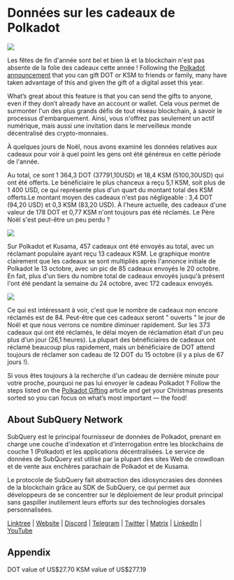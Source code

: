 # Données sur les cadeaux de Polkadot

![](https://miro.medium.com/max/1400/1*Y_Fm1wWLcN9lAbWr0KK1qA.png)

Les fêtes de fin d'année sont bel et bien là et la blockchain n'est pas absente de la folie des cadeaux cette année ! Following the [Polkadot announcement](https://polkadot.network/blog/introducing-polkadot-kusama-gifts/) that you can gift DOT or KSM to friends or family, many have taken advantage of this and given the gift of a digital asset this year.

What’s great about this feature is that you can send the gifts to anyone, even if they don’t already have an account or wallet. Cela vous permet de surmonter l'un des plus grands défis de tout réseau blockchain, à savoir le processus d'embarquement. Ainsi, vous n'offrez pas seulement un actif numérique, mais aussi une invitation dans le merveilleux monde décentralisé des crypto-monnaies.

À quelques jours de Noël, nous avons examiné les données relatives aux cadeaux pour voir à quel point les gens ont été généreux en cette période de l'année.

Au total, ce sont 1 364,3 DOT (37791,10USD) et 18,4 KSM (5100,30USD) qui ont été offerts. Le bénéficiaire le plus chanceux a reçu 5,1 KSM, soit plus de 1 400 USD, ce qui représente plus d'un quart du montant total des KSM offerts.Le montant moyen des cadeaux n'est pas négligeable : 3,4 DOT (94,20 USD) et 0,3 KSM (83,20 USD). À l'heure actuelle, des cadeaux d'une valeur de 178 DOT et 0,77 KSM n'ont toujours pas été réclamés. Le Père Noël s'est peut-être un peu perdu ?

![](https://miro.medium.com/max/1400/0*39FkrB8c1ZE2LhlU)

Sur Polkadot et Kusama, 457 cadeaux ont été envoyés au total, avec un réclamant populaire ayant reçu 13 cadeaux KSM. Le graphique montre clairement que les cadeaux se sont multipliés après l'annonce initiale de Polkadot le 13 octobre, avec un pic de 85 cadeaux envoyés le 20 octobre. En fait, plus d'un tiers du nombre total de cadeaux envoyés jusqu'à présent l'ont été pendant la semaine du 24 octobre, avec 172 cadeaux envoyés.

![](https://miro.medium.com/max/1400/0*F12i2JCMl0YOwaLG)

Ce qui est intéressant à voir, c'est que le nombre de cadeaux non encore réclamés est de 84. Peut-être que ces cadeaux seront " ouverts " le jour de Noël et que nous verrons ce nombre diminuer rapidement. Sur les 373 cadeaux qui ont été réclamés, le délai moyen de réclamation était d'un peu plus d'un jour (26,1 heures). La plupart des bénéficiaires de cadeaux ont réclamé beaucoup plus rapidement, mais un bénéficiaire de DOT attend toujours de réclamer son cadeau de 12 DOT du 15 octobre (il y a plus de 67 jours !).

Si vous êtes toujours à la recherche d'un cadeau de dernière minute pour votre proche, pourquoi ne pas lui envoyer le cadeau Polkadot ? Follow the steps listed on the [Polkadot Gifting](https://polkadot.network/blog/introducing-polkadot-kusama-gifts/) article and get your Christmas presents sorted so you can focus on what’s most important — the food!

## About SubQuery Network

SubQuery est le principal fournisseur de données de Polkadot, prenant en charge une couche d'indexation et d'interrogation entre les blockchains de couche 1 (Polkadot) et les applications décentralisées. Le service de données de SubQuery est utilisé par la plupart des sites Web de crowdloan et de vente aux enchères parachain de Polkadot et de Kusama.

Le protocole de SubQuery fait abstraction des idiosyncrasies des données de la blockchain grâce au SDK de SubQuery, ce qui permet aux développeurs de se concentrer sur le déploiement de leur produit principal sans gaspiller inutilement leurs efforts sur des technologies dorsales personnalisées.

​​​​[Linktree](https://linktr.ee/subquerynetwork) | [Website](https://subquery.network/) | [Discord](https://discord.com/invite/78zg8aBSMG) | [Telegram](https://t.me/subquerynetwork) | [Twitter](https://twitter.com/subquerynetwork) | [Matrix](https://matrix.to/#/#subquery:matrix.org) | [LinkedIn](https://www.linkedin.com/company/subquery) | [YouTube](https://www.youtube.com/channel/UCi1a6NUUjegcLHDFLr7CqLw)

## Appendix

DOT value of US\$27.70 KSM value of US\$277.19
